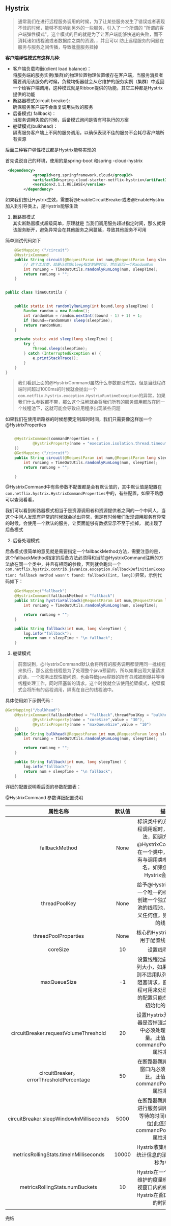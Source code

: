 ## Hystrix
>通常我们在进行远程服务调用的时候，为了让某些服务发生了错误或者表现不佳的时候，能够不影响到另外的一些服务，引入了一个所谓的
"所谓的客户端弹性模式"，这个模式的目的就是为了让客户端能够快速的失败，而不消耗诸如线程池或者数据库之类的资源，，并且可以
防止远程服务的问题在服务与服务之间传播，导致批量服务挂掉

**客户端弹性模式有这样几种**:
    
-  客户端负载均衡(client load balance)：   
将服务端的服务实例(集群)的物理位置物理位置缓存在客户端，当服务消费者需要调用该服务的时候，负载均衡器就会从它维护的服务实例（集群）中返回一个给客户端调用，这种模式就是Ribbon提供的功能，其它三种都是Hystrix提供的功能
-  断路器模式(circuit breaker):     
确保服务客户端不会重复调用失败的服务
-  后备模式( fallback)：    
当服务调用失败的时候，后备模式询问是否有可执行的方案
-  舱壁模式(bulkhead)：     
隔离服务客户端上不同的服务调用，以确保表现不佳的服务不会耗尽客户端所有资源

后面三种客户弹性模式都是Hystrix能够实现的

首先说说自己的环境，使用的是spring-boot 和spring -cloud-hystrix

```xml
 <dependency>
            <groupId>org.springframework.cloud</groupId>
            <artifactId>spring-cloud-starter-netflix-hystrix</artifactId>
            <version>2.1.1.RELEASE</version>
        </dependency>

```
如果我们想让Hystrix生效，需要将@EnableCircuitBreaker或者@EnableHystrix 加入到引导类上，是Hystrix能够生效

1. 断路器模式   
  其实断路器模式超级简单，原理就是 当我们调用服务超过指定时间，那么就将该服务断开，避免异常会在其他服务之间蔓延，导致其他服务不可用  

  简单测试代码如下

```java 
    @GetMapping ("/circuit")
    @HystrixCommand
    public String circuit(@RequestParam int num,@RequestParam long sleepTime) {
        // 这个工具类，就是让想成sleep指定的的时间，然后返回一个RandomNum
        int runLong = TimeOutUtils.randomlyRunLong(num, sleepTime);
        return runLong + "";
    }


public class TimeOutUtils {


    public static int randomlyRunLong(int bound,long sleepTime) {
        Random random = new Random();
        int randomNum = random.nextInt((bound - 1) + 1) + 1;
        if (bound==randomNum) sleep(sleepTime);
        return randomNum;
    }

    private static void sleep(long sleepTime) {
        try {
            Thread.sleep(sleepTime);
        } catch (InterruptedException e) {
            e.printStackTrace();
        }
    }
}

```

>我们看到上面的@HystrixCommand虽然什么参数都没有加，但是当线程终端时间超过1000ms的时候就会抛出一个`com.netflix.hystrix.exception.HystrixRuntimeException`的异常，如果我们什么参数都不带，那么这个注解就会将我们所有的服务调用都放在同一个线程池下，这就可能会导致应用程序出现某些问题

如果我们在使用断路器的时候想要定制超时时间，我们只需要像这样加一个@HystrixProperties

```java 

    @HystrixCommand(commandProperties = {
            @HystrixProperty(name = "execution.isolation.thread.timeoutInMilliseconds",value = "4000")
    })
    @GetMapping ("/circuit")
    public String circuit(@RequestParam int num,@RequestParam long sleepTime) {
        int runLong = TimeOutUtils.randomlyRunLong(num, sleepTime);
        return runLong + "";

    }

```

@HystrixCommand中有些参数不配置都是会有默认值的，其中默认值是配置在`com.netflix.hystrix.HystrixCommandProperties`中的，有些配置，如果不熟悉可以查阅看看，

我们可以看到断路器模式相当于是资源调用者和资源提供者之间的一个中间人，当这个中间人发现有异常的时候就会抛出异常，但是有时候我们发现调用服务有异常的时候，会使用一个默认的服务，让页面能够有数据显示不至于挂掉，
就出现了后备模式


2. 后备处理模式

后备模式很简单的意见就是需要指定一个fallbackMethod方法，需要注意的是，这个fallbackMethod指定的后备方法必须得和当前@HystrixCommand注解的方法放在同一个类中，并且有相同的参数，否则就会跑出一个`com.netflix.hystrix.contrib.javanica.exception.FallbackDefinitionException: fallback method wasn't found: fallback([int, long])`异常，示例代码如下：

```java
    @GetMapping("fallback")
    @HystrixCommand(fallbackMethod = "fallback")
    public String hystrixFallback(@RequestParam int num,@RequestParam long sleepTime) {
        int runLong = TimeOutUtils.randomlyRunLong(num, sleepTime);

        return runLong + "";
    }

    public String fallback(int num, long sleepTime) {
        log.info("fallback");
        return num + sleepTime + "\n fallback";
    }
```



3. 舱壁模式

>前面说到，@HystrixCommand默认会将所有的服务调用都使用同一批线程来执行，那么这些线程是为了处理整个java预留的，所以如果出现大量请求的话，一个服务出现性能问题，也会导致java容器的所有县城被刷爆并等待线程处理工作，同时阻塞新的请求。这个时候就会该使用舱壁模式，舱壁模式会将所有的远程调用，隔离在自己的线程池中。

具体使用如下示例代码：
```java
@GetMapping("/bulkhead")
    @HystrixCommand(fallbackMethod = "fallback",threadPoolKey = "bulkhead",threadPoolProperties = {
            @HystrixProperty(name = "coreSize",value = "30"),
            @HystrixProperty(name = "maxQueueSize",value = "10")
    })
    public String bulkhead(@RequestParam int num,@RequestParam long sleepTime) {
        int runLong = TimeOutUtils.randomlyRunLong(num, sleepTime);

        return runLong + "";
    }

    public String fallback(int num, long sleepTime) {
        log.info("fallback");
        return num + sleepTime + "\n fallback";
    }

```
详细的配置说明看后面的参数配置表：

@HystrixCommand 参数详细配置说明

|属性名称|默认值|描述|
|:-:|:-:|:-:|
|fallbackMethod|None|标识类中的方法，如果远程调用超时，将调用该方法，回调方法必须与@HystrixCommand注解在一个类中，并且必须具有与调用类相同的方法签名，如果值不存在，Hystrix会抛出异常|
|threadPoolKey|None|给予@HystrixCommand一个唯一的标识名称，并创建一个独立于默认线程池的线程池，如果没有定义任何值，则将使用默认的线程池|
|threadPoolProperties|None|核心的Hystrix注解属性，用于配置线程池的行为|
|coreSize|10|设置线程池大小|
|maxQueueSize|-1|设置线程池前面的最大队列大小，如果设置为-1，则不适用队列，Hystrix将阻塞请求，直到有一个线程可用来处理，这个参数的配置只能在线程池首次初始化的时候设置|
|circuitBreaker.requestVolumeThreshold|20|设置Hystrix开始检查断路器是否掉渣之前滚动窗口中必须处理的最小请求量。此值只能使用commandPoolProperties属性来设置|
|circuitBreaker。errorThresholdPercentage|50|在断路器跳闸之前，滚动窗口内必须达到的故障比。此值只能使用commandPoolProperties属性来设置|
|circuitBreaker.sleepWindowInMilliseconds|5000|在断路器跳闸之后，尝试进行服务调用之前，将要等待的时间(以毫秒为单位)此值只能使用commandPoolProperties属性来设置|
|metricsRollingStats.timeInMilliseconds|10000|Hystrix收集和服务调用的统计信息的滚动窗口(以毫秒为单位)|
|metricsRollingStats.numBuckets|10|Hystrix在一个监控窗口中维护的度量桶的数量，监视窗口内的桶数量越多，Hystrix在窗口内监控故障的时间越低|
||||

完结